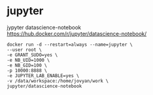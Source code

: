 # jupyter
jypyter datascience-notebook
https://hub.docker.com/r/jupyter/datascience-notebook/

```
docker run -d --restart=always --name=jupyter \
--user root \
-e GRANT_SUDO=yes \
-e NB_UID=1000 \
-e NB_GID=100 \
-p 10000:8888 \
-e JUPYTER_LAB_ENABLE=yes \
-v /data/workspace:/home/jovyan/work \
jupyter/datascience-notebook
```
